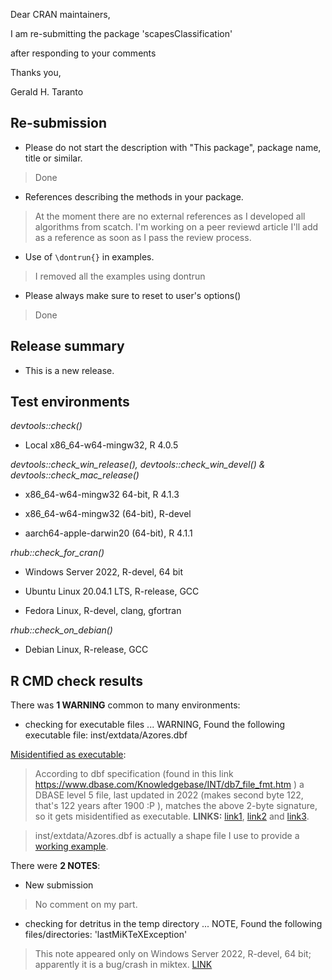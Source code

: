 Dear CRAN maintainers,

I am re-submitting the package 'scapesClassification' 

after responding to your comments

Thanks you,

Gerald H. Taranto

## Re-submission

* Please do not start the description with "This package", package name, title or similar.

> Done

* References describing the methods in your package.

> At the moment there are no external references as I developed all algorithms from scatch. 
I'm working on a peer reviewd article I'll add as a reference as soon as I pass the review
process.

* Use of `\dontrun{}` in examples.

> I removed all the examples using dontrun

* Please always make sure to reset to user's options()

> Done

## Release summary

* This is a new release.

## Test environments

_devtools::check()_

* Local x86_64-w64-mingw32, R 4.0.5

_devtools::check_win_release(), devtools::check_win_devel() & 
devtools::check_mac_release()_

* x86_64-w64-mingw32 64-bit, R 4.1.3

* x86_64-w64-mingw32 (64-bit), R-devel

* aarch64-apple-darwin20 (64-bit), R 4.1.1

_rhub::check_for_cran()_

* Windows Server 2022, R-devel, 64 bit

* Ubuntu Linux 20.04.1 LTS, R-release, GCC

* Fedora Linux, R-devel, clang, gfortran

_rhub::check_on_debian()_

* Debian Linux, R-release, GCC

## R CMD check results
  
There was **1 WARNING** common to many environments:

* checking for executable files ... WARNING, Found the following executable file: inst/extdata/Azores.dbf

[Misidentified as executable](https://mac.r-project.org/macbuilder/results/1647016745-f231131c578998f4/):

> According to dbf specification (found in this link https://www.dbase.com/Knowledgebase/INT/db7_file_fmt.htm ) a DBASE level 5 file, last updated in 2022 (makes second byte 122, that's 122 years after 1900 :P ), matches the above 2-byte signature, so it gets misidentified as executable. **LINKS:** [link1](https://mac.r-project.org/macbuilder/results/1647016745-f231131c578998f4/), [link2](https://stat.ethz.ch/pipermail/r-package-devel/2022q1/007722.html) and [link3](https://stackoverflow.com/questions/70713010/convincing-r-that-the-dbf-file-associated-with-a-shp-file-is-not-an-executable). 

> inst/extdata/Azores.dbf is actually a shape file I use to provide a [working example](https://ghtaranto.github.io/scapesClassification/articles/ghp/scapesClassification_02_2_ISU.html#anchor-cells).

There were **2 NOTES**:

* New submission

> No comment on my part. 

* checking for detritus in the temp directory ... NOTE, Found the following files/directories:
    'lastMiKTeXException'
    
> This note appeared only on Windows Server 2022, R-devel, 64 bit; apparently it is a bug/crash in miktex. [LINK](https://githubhelp.com/r-hub/rhub/issues/503)
